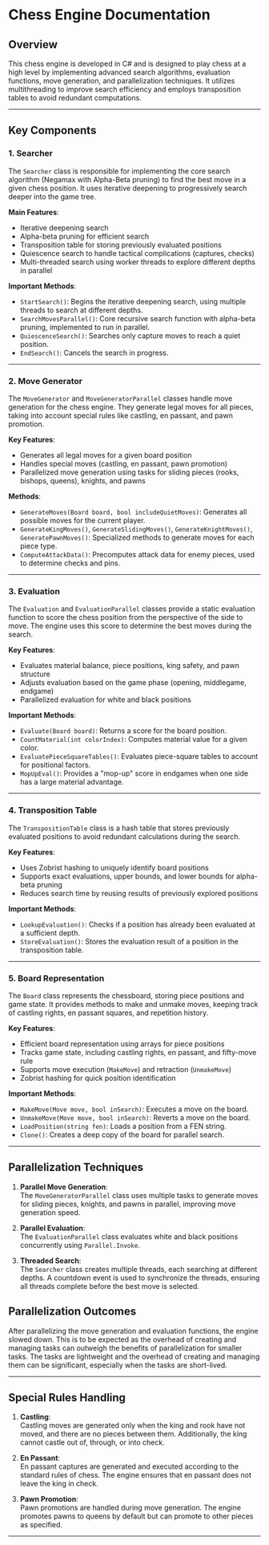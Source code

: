 # **Chess Engine Documentation**

## **Overview**

This chess engine is developed in C# and is designed to play chess at a high level by implementing advanced search algorithms, evaluation functions, move generation, and parallelization techniques. It utilizes multithreading to improve search efficiency and employs transposition tables to avoid redundant computations.

---

## **Key Components**

### **1. Searcher**

The `Searcher` class is responsible for implementing the core search algorithm (Negamax with Alpha-Beta pruning) to find the best move in a given chess position. It uses iterative deepening to progressively search deeper into the game tree.

**Main Features**:
- Iterative deepening search
- Alpha-beta pruning for efficient search
- Transposition table for storing previously evaluated positions
- Quiescence search to handle tactical complications (captures, checks)
- Multi-threaded search using worker threads to explore different depths in parallel

**Important Methods**:
- `StartSearch()`: Begins the iterative deepening search, using multiple threads to search at different depths.
- `SearchMovesParallel()`: Core recursive search function with alpha-beta pruning, implemented to run in parallel.
- `QuiescenceSearch()`: Searches only capture moves to reach a quiet position.
- `EndSearch()`: Cancels the search in progress.

---

### **2. Move Generator**

The `MoveGenerator` and `MoveGeneratorParallel` classes handle move generation for the chess engine. They generate legal moves for all pieces, taking into account special rules like castling, en passant, and pawn promotion.

**Key Features**:
- Generates all legal moves for a given board position
- Handles special moves (castling, en passant, pawn promotion)
- Parallelized move generation using tasks for sliding pieces (rooks, bishops, queens), knights, and pawns

**Methods**:
- `GenerateMoves(Board board, bool includeQuietMoves)`: Generates all possible moves for the current player.
- `GenerateKingMoves()`, `GenerateSlidingMoves()`, `GenerateKnightMoves()`, `GeneratePawnMoves()`: Specialized methods to generate moves for each piece type.
- `ComputeAttackData()`: Precomputes attack data for enemy pieces, used to determine checks and pins.

---

### **3. Evaluation**

The `Evaluation` and `EvaluationParallel` classes provide a static evaluation function to score the chess position from the perspective of the side to move. The engine uses this score to determine the best moves during the search.

**Key Features**:
- Evaluates material balance, piece positions, king safety, and pawn structure
- Adjusts evaluation based on the game phase (opening, middlegame, endgame)
- Parallelized evaluation for white and black positions

**Important Methods**:
- `Evaluate(Board board)`: Returns a score for the board position.
- `CountMaterial(int colorIndex)`: Computes material value for a given color.
- `EvaluatePieceSquareTables()`: Evaluates piece-square tables to account for positional factors.
- `MopUpEval()`: Provides a "mop-up" score in endgames when one side has a large material advantage.

---

### **4. Transposition Table**

The `TranspositionTable` class is a hash table that stores previously evaluated positions to avoid redundant calculations during the search.

**Key Features**:
- Uses Zobrist hashing to uniquely identify board positions
- Supports exact evaluations, upper bounds, and lower bounds for alpha-beta pruning
- Reduces search time by reusing results of previously explored positions

**Important Methods**:
- `LookupEvaluation()`: Checks if a position has already been evaluated at a sufficient depth.
- `StoreEvaluation()`: Stores the evaluation result of a position in the transposition table.

---

### **5. Board Representation**

The `Board` class represents the chessboard, storing piece positions and game state. It provides methods to make and unmake moves, keeping track of castling rights, en passant squares, and repetition history.

**Key Features**:
- Efficient board representation using arrays for piece positions
- Tracks game state, including castling rights, en passant, and fifty-move rule
- Supports move execution (`MakeMove`) and retraction (`UnmakeMove`)
- Zobrist hashing for quick position identification

**Important Methods**:
- `MakeMove(Move move, bool inSearch)`: Executes a move on the board.
- `UnmakeMove(Move move, bool inSearch)`: Reverts a move on the board.
- `LoadPosition(string fen)`: Loads a position from a FEN string.
- `Clone()`: Creates a deep copy of the board for parallel search.

---

## **Parallelization Techniques**

1. **Parallel Move Generation**:  
   The `MoveGeneratorParallel` class uses multiple tasks to generate moves for sliding pieces, knights, and pawns in parallel, improving move generation speed.

2. **Parallel Evaluation**:  
   The `EvaluationParallel` class evaluates white and black positions concurrently using `Parallel.Invoke`.

3. **Threaded Search**:  
   The `Searcher` class creates multiple threads, each searching at different depths. A countdown event is used to synchronize the threads, ensuring all threads complete before the best move is selected.



## **Parallelization Outcomes**
After parallelizing the move generation and evaluation functions, the engine slowed down.
This is to be expected as the overhead of creating and managing tasks can outweigh the benefits of parallelization for smaller tasks.
The tasks are lightweight and the overhead of creating and managing them can be significant, especially when the tasks are short-lived.


---

## **Special Rules Handling**

1. **Castling**:  
   Castling moves are generated only when the king and rook have not moved, and there are no pieces between them. Additionally, the king cannot castle out of, through, or into check.

2. **En Passant**:  
   En passant captures are generated and executed according to the standard rules of chess. The engine ensures that en passant does not leave the king in check.

3. **Pawn Promotion**:  
   Pawn promotions are handled during move generation. The engine promotes pawns to queens by default but can promote to other pieces as specified.

---

